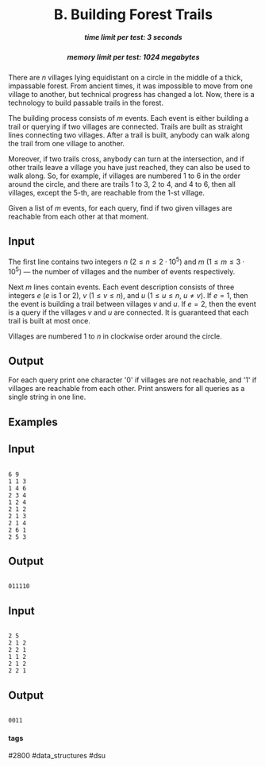 <h1 style='text-align: center;'> B. Building Forest Trails</h1>

<h5 style='text-align: center;'>time limit per test: 3 seconds</h5>
<h5 style='text-align: center;'>memory limit per test: 1024 megabytes</h5>

There are $n$ villages lying equidistant on a circle in the middle of a thick, impassable forest. From ancient times, it was impossible to move from one village to another, but technical progress has changed a lot. Now, there is a technology to build passable trails in the forest. 

The building process consists of $m$ events. Each event is either building a trail or querying if two villages are connected. Trails are built as straight lines connecting two villages. After a trail is built, anybody can walk along the trail from one village to another. 

Moreover, if two trails cross, anybody can turn at the intersection, and if other trails leave a village you have just reached, they can also be used to walk along. So, for example, if villages are numbered $1$ to $6$ in the order around the circle, and there are trails $1$ to $3$, $2$ to $4$, and $4$ to $6$, then all villages, except the $5$-th, are reachable from the $1$-st village.

Given a list of $m$ events, for each query, find if two given villages are reachable from each other at that moment.

## Input

The first line contains two integers $n$ ($2 \le n \le 2\cdot 10^5$) and $m$ ($1 \le m \le 3\cdot 10^5$) — the number of villages and the number of events respectively. 

Next $m$ lines contain events. Each event description consists of three integers $e$ ($e$ is $1$ or $2$), $v$ ($1 \le v \le n$), and $u$ ($1 \le u \le n$, $u \ne v$). If $e = 1$, then the event is building a trail between villages $v$ and $u$. If $e = 2$, then the event is a query if the villages $v$ and $u$ are connected. It is guaranteed that each trail is built at most once. 

Villages are numbered $1$ to $n$ in clockwise order around the circle. 

## Output

For each query print one character '0' if villages are not reachable, and '1' if villages are reachable from each other. Print answers for all queries as a single string in one line.

## Examples

## Input


```

6 9
1 1 3
1 4 6
2 3 4
1 2 4
2 1 2
2 1 3
2 1 4
2 6 1
2 5 3

```
## Output


```

011110

```
## Input


```

2 5
2 1 2
2 2 1
1 1 2
2 1 2
2 2 1

```
## Output


```

0011

```


#### tags 

#2800 #data_structures #dsu 